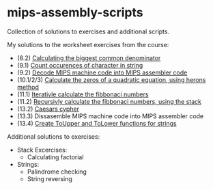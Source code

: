 # mips-assembly-scripts
Collection of solutions to exercises and additional scripts.

My solutions to the worksheet exercises from the course:

- (8.2) [Calculating the biggest common denominator](sheet8/sheet8_2.asm)
- (9.1) [Count occurences of character in string](sheet9/sheet9_1.asm)
- (9.2) [Decode MIPS machine code into MIPS assembler code](sheet9/sheet9_2.asm)
- (10.1/2/3) [Calculate the zeros of a quadratic equation, using herons method](sheet10/sheet10.asm)
- (11.1) [Iterativle calculate the fibbonaci numbers](sheet11/sheet11_1_iterative.asm)
- (11.2) [Recursivly calculate the fibbonaci numbers, using the stack](sheet11/blatt11_2.asm)
- (13.2) [Caesars cypher](sheet13/sheet13_2.asm)
- (13.3) Dissasemble MIPS machine code into MIPS assembler code
- (13.4) [Create ToUpper and ToLower functions for strings](sheet13/sheet13_4.asm)

Additional solutions to exercises:
- Stack Excercises:
  - Calculating factorial
- Strings:
  - Palindrome checking
  - String reversing